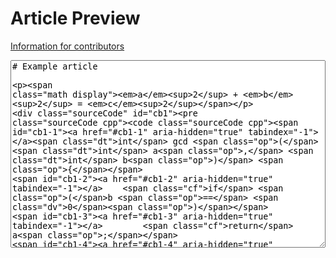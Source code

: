 <script src="https://ajax.googleapis.com/ajax/libs/jquery/3.6.0/jquery.min.js"></script>
<script type="text/javascript">
  $(document).ready(function(){
    $("#previewBtn").click(function(){
      var markdown = $("#markdownInput").val();
      var URL = "https://us-central1-cp-algorithms.cloudfunctions.net/convert-markdown-mkdocs";
      var data = {"markdown": markdown};
      var refresh_script = `<scr` + `ipt>MathJax.typeset();</scr` + `ipt>`;
      $("#previewBtn").html("Loading...");
      $.ajax({
        url: URL,
        contentType: "application/json",
        method: 'POST',
        data: JSON.stringify(data),
        success: function(data) {
          $("#previewArea").html(data + "\n" + refresh_script);
          $("#previewBtn").html("Preview (Ctrl + Enter)");
        },
        error: function() {$("#previewArea").html("Internal error!")}
      });
    });

    $('form').keydown(function(event) {
      if (event.ctrlKey && event.keyCode === 13) {
        $("#previewBtn").click();
      }
    })
  });
</script>
# Article Preview

<a href="contrib.md">Information for contributors</a>
<center>
<form>
  <textarea style="width:100%;height:300px;" id="markdownInput">
# Example article

$$a^2 + b^2 = c^2$$

```cpp
int gcd (int a, int b) {
    if (b == 0)
        return a;
    else
        return gcd (b, a % b);
}
```</textarea>
  <br/>
  <br/>
  <button type='button' class="md-button md-button--primary" id="previewBtn">Preview (Ctrl + Enter)</button>
</form>
</center>
<hr/>

<div id="previewArea">
</div>
<br/>
